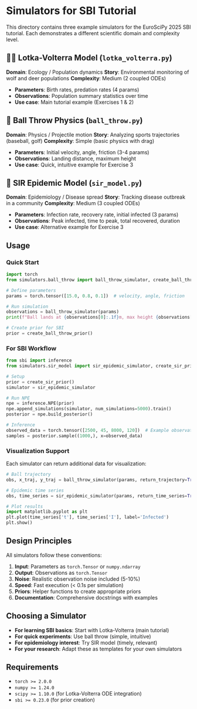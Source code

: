 # Simulators for SBI Tutorial

This directory contains three example simulators for the EuroSciPy 2025 SBI tutorial. Each demonstrates a different scientific domain and complexity level.

## 🐺🦌 Lotka-Volterra Model (`lotka_volterra.py`)

**Domain**: Ecology / Population dynamics
**Story**: Environmental monitoring of wolf and deer populations
**Complexity**: Medium (2 coupled ODEs)

- **Parameters**: Birth rates, predation rates (4 params)
- **Observations**: Population summary statistics over time
- **Use case**: Main tutorial example (Exercises 1 & 2)

## 🎾 Ball Throw Physics (`ball_throw.py`)

**Domain**: Physics / Projectile motion
**Story**: Analyzing sports trajectories (baseball, golf)
**Complexity**: Simple (basic physics with drag)

- **Parameters**: Initial velocity, angle, friction (3-4 params)
- **Observations**: Landing distance, maximum height
- **Use case**: Quick, intuitive example for Exercise 3

## 🦠 SIR Epidemic Model (`sir_model.py`)

**Domain**: Epidemiology / Disease spread
**Story**: Tracking disease outbreak in a community
**Complexity**: Medium (3 coupled ODEs)

- **Parameters**: Infection rate, recovery rate, initial infected (3 params)
- **Observations**: Peak infected, time to peak, total recovered, duration
- **Use case**: Alternative example for Exercise 3

## Usage

### Quick Start

```python
import torch
from simulators.ball_throw import ball_throw_simulator, create_ball_throw_prior

# Define parameters
params = torch.tensor([15.0, 0.8, 0.1])  # velocity, angle, friction

# Run simulation
observations = ball_throw_simulator(params)
print(f"Ball lands at {observations[0]:.1f}m, max height {observations[1]:.1f}m")

# Create prior for SBI
prior = create_ball_throw_prior()
```

### For SBI Workflow

```python
from sbi import inference
from simulators.sir_model import sir_epidemic_simulator, create_sir_prior

# Setup
prior = create_sir_prior()
simulator = sir_epidemic_simulator

# Run NPE
npe = inference.NPE(prior)
npe.append_simulations(simulator, num_simulations=5000).train()
posterior = npe.build_posterior()

# Inference
observed_data = torch.tensor([2500, 45, 8000, 120])  # Example observation
samples = posterior.sample((1000,), x=observed_data)
```

### Visualization Support

Each simulator can return additional data for visualization:

```python
# Ball trajectory
obs, x_traj, y_traj = ball_throw_simulator(params, return_trajectory=True)

# Epidemic time series
obs, time_series = sir_epidemic_simulator(params, return_time_series=True)

# Plot results
import matplotlib.pyplot as plt
plt.plot(time_series['t'], time_series['I'], label='Infected')
plt.show()
```

## Design Principles

All simulators follow these conventions:

1. **Input**: Parameters as `torch.Tensor` or `numpy.ndarray`
2. **Output**: Observations as `torch.Tensor`
3. **Noise**: Realistic observation noise included (5-10%)
4. **Speed**: Fast execution (< 0.1s per simulation)
5. **Priors**: Helper functions to create appropriate priors
6. **Documentation**: Comprehensive docstrings with examples

## Choosing a Simulator

- **For learning SBI basics**: Start with Lotka-Volterra (main tutorial)
- **For quick experiments**: Use ball throw (simple, intuitive)
- **For epidemiology interest**: Try SIR model (timely, relevant)
- **For your research**: Adapt these as templates for your own simulators

## Requirements

- `torch >= 2.0.0`
- `numpy >= 1.24.0`
- `scipy >= 1.10.0` (for Lotka-Volterra ODE integration)
- `sbi >= 0.23.0` (for prior creation)
